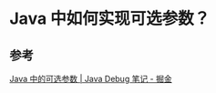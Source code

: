 # Java 中如何实现可选参数？

## 参考

[Java 中的可选参数 | Java Debug 笔记 - 掘金](https://juejin.cn/post/6961691840063995911)
